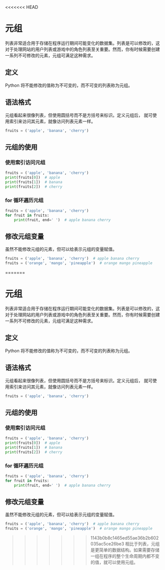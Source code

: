 <<<<<<< HEAD
# 元组

列表非常适合用于存储在程序运行期间可能变化的数据集。列表是可以修改的，这对于处理网站的用户列表或游戏中的角色列表⾄关重要。然而，你有时候需要创建⼀系列不可修改的元素，元组可满足这种需求。

## 定义

Python 将不能修改的值称为不可变的，而不可变的列表称为元组。

## 语法格式

元组看起来很像列表，但使⽤圆括号⽽不是⽅括号来标识。定义元组后， 就可使⽤索引来访问其元素，就像访问列表元素⼀样。

```python
fruits = ('apple', 'banana', 'cherry')
```

## 元组的使用

### 使用索引访问元组

```python
fruits = ('apple', 'banana', 'cherry')
print(fruits[0])  # apple
print(fruits[1])  # banana
print(fruits[2])  # cherry
```

### for 循环遍历元组

```python
fruits = ('apple', 'banana', 'cherry')
for fruit in fruits:
    print(fruit, end=' ')  # apple banana cherry
```

## 修改元组变量

虽然不能修改元组的元素，但可以给表⽰元组的变量赋值。

```python
fruits = ('apple', 'banana', 'cherry')  # apple banana cherry
fruits = ('orange', 'mango', 'pineapple')  # orange mango pineapple
```

=======
# 元组

列表非常适合用于存储在程序运行期间可能变化的数据集。列表是可以修改的，这对于处理网站的用户列表或游戏中的角色列表⾄关重要。然而，你有时候需要创建⼀系列不可修改的元素，元组可满足这种需求。

## 定义

Python 将不能修改的值称为不可变的，而不可变的列表称为元组。

## 语法格式

元组看起来很像列表，但使⽤圆括号⽽不是⽅括号来标识。定义元组后， 就可使⽤索引来访问其元素，就像访问列表元素⼀样。

```python
fruits = ('apple', 'banana', 'cherry')
```

## 元组的使用

### 使用索引访问元组

```python
fruits = ('apple', 'banana', 'cherry')
print(fruits[0])  # apple
print(fruits[1])  # banana
print(fruits[2])  # cherry
```

### for 循环遍历元组

```python
fruits = ('apple', 'banana', 'cherry')
for fruit in fruits:
    print(fruit, end=' ')  # apple banana cherry
```

## 修改元组变量

虽然不能修改元组的元素，但可以给表⽰元组的变量赋值。

```python
fruits = ('apple', 'banana', 'cherry')  # apple banana cherry
fruits = ('orange', 'mango', 'pineapple')  # orange mango pineapple
```

>>>>>>> 1143b0b8c1465ed55ae36b2b602035ac5ce26be3
相⽐于列表，元组是更简单的数据结构。如果需要存储⼀组在程序的整个生命周期内都不变的值，就可以使用元组。